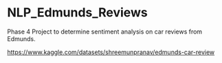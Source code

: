 # NLP_Edmunds_Reviews
Phase 4 Project to determine sentiment analysis on car reviews from Edmunds.

https://www.kaggle.com/datasets/shreemunpranav/edmunds-car-review
